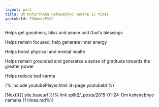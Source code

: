 ```yaml
---
layout: post
title: Om Muhurthaha Kshapebhyo namaha 11 times
youtubeId: FOW4mkePS8E
---
```

 
 
Helps get goodness, bliss and peace and God's blessings
 
Helps remain focused, help generate inner energy 
 
Helps boost physical and mental health 
 
Helps remain grounded and generates a sense of gratitude towards the greater power 
 
Helps reduce bad karma
 
 
 
 


{% include youtubePlayer.html id=page.youtubeId %}
 
[Next]({{ site.baseurl }}{% link  split2/_posts/2015-01-24-Om kshanebhyo namaha 11 times.md%})
 
